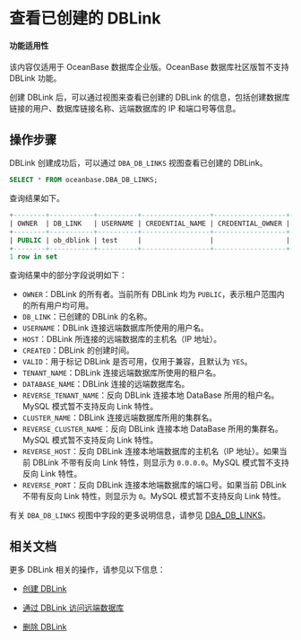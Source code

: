# 查看已创建的 DBLink

<main id="notice" >
<h4>功能适用性</h4>
<p>该内容仅适用于 OceanBase 数据库企业版。OceanBase 数据库社区版暂不支持 DBLink 功能。</p>
</main>

创建 DBLink 后，可以通过视图来查看已创建的 DBLink 的信息，包括创建数据库链接的用户、数据库链接名称、远端数据库的 IP 和端口号等信息。

## 操作步骤

DBLink 创建成功后，可以通过 `DBA_DB_LINKS` 视图查看已创建的 DBLink。

```sql
SELECT * FROM oceanbase.DBA_DB_LINKS;
```

查询结果如下。

```sql
+--------+-----------+----------+-----------------+------------------+---------------------+---------------------+--------+----------------+-------+-----------+-------------+---------------+---------------------+--------------+----------------------+--------------+--------------+
| OWNER  | DB_LINK   | USERNAME | CREDENTIAL_NAME | CREDENTIAL_OWNER | HOST                | CREATED             | HIDDEN | SHARD_INTERNAL | VALID | INTRA_CDB | TENANT_NAME | DATABASE_NAME | REVERSE_TENANT_NAME | CLUSTER_NAME | REVERSE_CLUSTER_NAME | REVERSE_HOST | REVERSE_PORT |
+--------+-----------+----------+-----------------+------------------+---------------------+---------------------+--------+----------------+-------+-----------+-------------+---------------+---------------------+--------------+----------------------+--------------+--------------+
| PUBLIC | ob_dblink | test     |                 |                  | xx.xx.xx.xx:2881    | 2023-05-25 13:40:35 |        |                | YES   |           | mysql001    | mydb          |                     |              |                      | 0.0.0.0      |            0 |
+--------+-----------+----------+-----------------+------------------+---------------------+---------------------+--------+----------------+-------+-----------+-------------+---------------+---------------------+--------------+----------------------+--------------+--------------+
1 row in set
```

查询结果中的部分字段说明如下：

* `OWNER`：DBLink 的所有者。当前所有 DBLink 均为 `PUBLIC`，表示租户范围内的所有用户均可用。
* `DB_LINK`：已创建的 DBLink 的名称。
* `USERNAME`：DBLink 连接远端数据库所使用的用户名。
* `HOST`：DBLink 所连接的远端数据库的主机名（IP 地址）。
* `CREATED`：DBLink 的创建时间。
* `VALID`：用于标记 DBLink 是否可用，仅用于兼容，且默认为 `YES`。
* `TENANT_NAME`：DBLink 连接远端数据库所使用的租户名。
* `DATABASE_NAME`：DBLink 连接的远端数据库名。
* `REVERSE_TENANT_NAME`：反向 DBLink 连接本地 DataBase 所用的租户名。MySQL 模式暂不支持反向 Link 特性。
* `CLUSTER_NAME`：DBLink 连接远端数据库所用的集群名。
* `REVERSE_CLUSTER_NAME`：反向 DBLink 连接本地 DataBase 所用的集群名。MySQL 模式暂不支持反向 Link 特性。
* `REVERSE_HOST`：反向 DBLink 连接本地端数据库的主机名（IP 地址）。如果当前 DBLink 不带有反向 Link 特性，则显示为 `0.0.0.0`。MySQL 模式暂不支持反向 Link 特性。
* `REVERSE_PORT`：反向 DBLink 连接本地端数据库的端口号。如果当前 DBLink 不带有反向 Link 特性，则显示为 `0`。MySQL 模式暂不支持反向 Link 特性。

有关 `DBA_DB_LINKS` 视图中字段的更多说明信息，请参见 [DBA_DB_LINKS](../../../700.system-views/500.system-view-of-oracle-mode/200.dictionary-view-of-oracle-mode/28200.dba_db_links.md)。

## 相关文档

更多 DBLink 相关的操作，请参见以下信息：

* [创建 DBLink](../900.manage-dblink-of-mysql-mode/100.create-a-dblink-of-mysql-mode.md)

* [通过 DBLink 访问远端数据库](../900.manage-dblink-of-mysql-mode/300.access-a-remote-database-by-ablink-of-mysql-mode.md)

* [删除 DBLink](../900.manage-dblink-of-mysql-mode/500.delete-a-dblink-of-mysql-mode.md)
